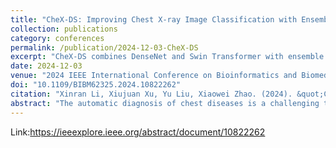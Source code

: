 ```yaml
---
title: "CheX-DS: Improving Chest X-ray Image Classification with Ensemble Learning Based on DenseNet and Swin Transformer"
collection: publications
category: conferences
permalink: /publication/2024-12-03-CheX-DS
excerpt: "CheX-DS combines DenseNet and Swin Transformer with ensemble learning to improve chest X-ray image classification, addressing data imbalance with a combined loss function."
date: 2024-12-03
venue: "2024 IEEE International Conference on Bioinformatics and Biomedicine (BIBM), Lisbon, Portugal"
doi: "10.1109/BIBM62325.2024.10822262"
citation: "Xinran Li, Xiujuan Xu, Yu Liu, Xiaowei Zhao. (2024). &quot;CheX-DS: Improving Chest X-ray Image Classification with Ensemble Learning Based on DenseNet and Swin Transformer.&quot; <i>IEEE BIBM 2024, Lisbon, Portugal</i>."
abstract: "The automatic diagnosis of chest diseases is a challenging task. CheX-DS leverages DenseNet and Swin Transformer using ensemble learning. The model addresses data imbalance with a combined weighted binary cross-entropy and asymmetric loss. Evaluated on NIH ChestX-ray14, CheX-DS achieves an average AUC of 83.76%, outperforming previous studies."
---
```


Link:https://ieeexplore.ieee.org/abstract/document/10822262
